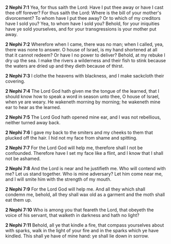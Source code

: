 **2 Nephi 7:1** Yea, for thus saith the Lord: Have I put thee away or have I cast thee off forever? For thus saith the Lord: Where is the bill of your mother's divorcement? To whom have I put thee away? Or to which of my creditors have I sold you? Yea, to whom have I sold you? Behold, for your iniquities have ye sold yourselves, and for your transgressions is your mother put away.

**2 Nephi 7:2** Wherefore when I came, there was no man; when I called, yea, there was none to answer. O house of Israel, is my hand shortened at all that it cannot redeem? Or have I no power to deliver? Behold, at my rebuke I dry up the sea. I make the rivers a wilderness and their fish to stink because the waters are dried up and they dieth because of thirst.

**2 Nephi 7:3** I clothe the heavens with blackness, and I make sackcloth their covering.

**2 Nephi 7:4** The Lord God hath given me the tongue of the learned, that I should know how to speak a word in season unto thee, O house of Israel, when ye are weary. He wakeneth morning by morning; he wakeneth mine ear to hear as the learned.

**2 Nephi 7:5** The Lord God hath opened mine ear, and I was not rebellious, neither turned away back.

**2 Nephi 7:6** I gave my back to the smiters and my cheeks to them that plucked off the hair. I hid not my face from shame and spitting.

**2 Nephi 7:7** For the Lord God will help me, therefore shall I not be confounded. Therefore have I set my face like a flint, and I know that I shall not be ashamed.

**2 Nephi 7:8** And the Lord is near and he justifieth me. Who will contend with me? Let us stand together. Who is mine adversary? Let him come near me, and I will smite him with the strength of my mouth.

**2 Nephi 7:9** For the Lord God will help me. And all they which shall condemn me, behold, all they shall wax old as a garment and the moth shall eat them up.

**2 Nephi 7:10** Who is among you that feareth the Lord, that obeyeth the voice of his servant, that walketh in darkness and hath no light?

**2 Nephi 7:11** Behold, all ye that kindle a fire, that compass yourselves about with sparks, walk in the light of your fire and in the sparks which ye have kindled. This shall ye have of mine hand: ye shall lie down in sorrow.

